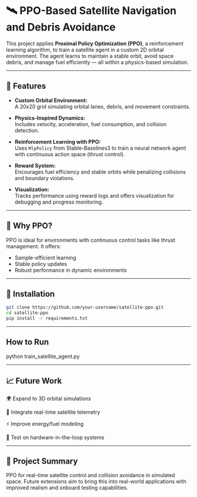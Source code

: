 # 🛰️ PPO-Based Satellite Navigation and Debris Avoidance

This project applies **Proximal Policy Optimization (PPO)**, a reinforcement learning algorithm, to train a satellite agent in a custom 2D orbital environment. The agent learns to maintain a stable orbit, avoid space debris, and manage fuel efficiently — all within a physics-based simulation.

---

## 🚀 Features

- **Custom Orbital Environment:**  
  A 20x20 grid simulating orbital lanes, debris, and movement constraints.
  
- **Physics-Inspired Dynamics:**  
  Includes velocity, acceleration, fuel consumption, and collision detection.

- **Reinforcement Learning with PPO:**  
  Uses `MlpPolicy` from Stable-Baselines3 to train a neural network agent with continuous action space (thrust control).

- **Reward System:**  
  Encourages fuel efficiency and stable orbits while penalizing collisions and boundary violations.

- **Visualization:**  
  Tracks performance using reward logs and offers visualization for debugging and progress monitoring.

---

## 🧠 Why PPO?

PPO is ideal for environments with continuous control tasks like thrust management. It offers:
- Sample-efficient learning
- Stable policy updates
- Robust performance in dynamic environments

---

## 🧪 Installation

```bash
git clone https://github.com/your-username/satellite-ppo.git
cd satellite-ppo
pip install -r requirements.txt
```
---
## How to Run

python train_satellite_agent.py

---

## 📈 Future Work
🌍 Expand to 3D orbital simulations

📡 Integrate real-time satellite telemetry

⚡ Improve energy/fuel modeling

🧪 Test on hardware-in-the-loop systems

---

## 📌 Project Summary
PPO for real-time satellite control and collision avoidance in simulated space. Future extensions aim to bring this into real-world applications with improved realism and onboard testing capabilities.


